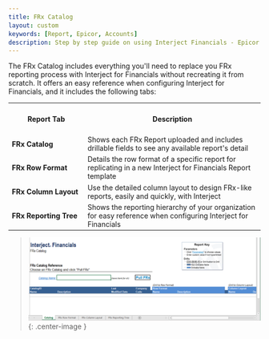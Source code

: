 ```yaml
---
title: FRx Catalog
layout: custom
keywords: [Report, Epicor, Accounts]
description: Step by step guide on using Interject Financials - Epicor financial report templates.
---
```


The FRx Catalog includes everything you'll need to replace you FRx reporting process with Interject for  Financials without recreating it from scratch. It offers an easy reference when configuring Interject for Financials, and it includes the following tabs:

<table>
    <tr>
        <th><h4>Report Tab</h4></th>
        <th><h4>Description</h4></th>
    </tr>
        <tr>
            <td width="30%">
                <span style="font-weight:bold">FRx Catalog</span>  
            </td>
            <td>
                Shows each FRx Report uploaded and includes drillable fields to see any available report's detail  
            </td>
        </tr>
        <tr>
            <td width="30%">
                <span style="font-weight:bold">FRx Row Format</span>
            </td>
            <td>
                Details the row format of a specific report for replicating in a new Interject for Financials Report template  
            </td>
        </tr>
        <tr>
            <td width="30%">
                <span style="font-weight:bold">FRx Column Layout</span>
            </td>
            <td>
                Use the detailed column layout to design FRx-like reports, easily and quickly, with Interject 
            </td>
        </tr>
        <tr>
            <td width="30%">
                <span style="font-weight:bold">FRx Reporting Tree</span>
            </td>
            <td>
                Shows the reporting hierarchy of your organization for easy reference when configuring Interject for Financials
            </td>
        </tr>
</table>

> 
>
> ![Transaction Report 1](/images/Config/FRxCatalog.png){: .center-image }
>
>
>
>